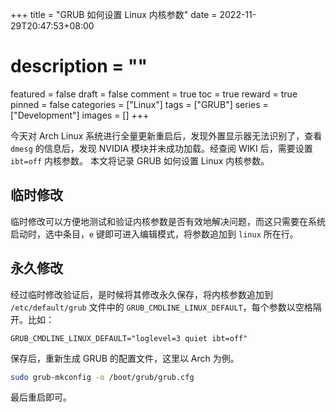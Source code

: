 +++
title = "GRUB 如何设置 Linux 内核参数"
date = 2022-11-29T20:47:53+08:00
# description = ""
featured = false
draft = false
comment = true
toc = true
reward = true
pinned = false
categories = ["Linux"]
tags = ["GRUB"]
series = ["Development"]
images = []
+++

今天对 Arch Linux 系统进行全量更新重启后，发现外置显示器无法识别了，查看 `dmesg` 的信息后，发现 NVIDIA 模块并未成功加载。经查阅 WIKI 后，需要设置 `ibt=off` 内核参数。
本文将记录 GRUB 如何设置 Linux 内核参数。

<!--more-->

## 临时修改

临时修改可以方便地测试和验证内核参数是否有效地解决问题，而这只需要在系统启动时，选中条目，`e` 键即可进入编辑模式，将参数追加到 `linux` 所在行。

## 永久修改

经过临时修改验证后，是时候将其修改永久保存，将内核参数追加到 `/etc/default/grub` 文件中的 `GRUB_CMDLINE_LINUX_DEFAULT`，每个参数以空格隔开。比如：

```text
GRUB_CMDLINE_LINUX_DEFAULT="loglevel=3 quiet ibt=off"
```

保存后，重新生成 GRUB 的配置文件，这里以 Arch 为例。

```bash
sudo grub-mkconfig -o /boot/grub/grub.cfg
```

最后重启即可。
